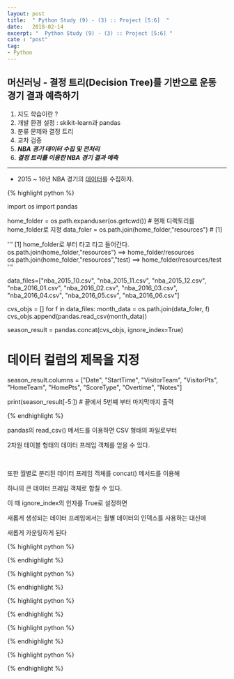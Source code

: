 ```yaml
---
layout: post
title:  " Python Study (9) - (3) :: Project [5:6]  "
date:   2018-02-14
excerpt: "  Python Study (9) - (3) :: Project [5:6] "
cate : "post"
tag:
- Python
---
```


## 머신러닝 - 결정 트리(Decision Tree)를 기반으로 운동 경기 결과 예측하기

1. 지도 학습이란 ?
2. 개발 환경 설정 : skikit-learn과 pandas
3. 분류 문제와 결정 트리
4. 교차 검증
5. **_NBA 경기 데이터 수집 및 전처리_**
6. **_결정 트리를 이용한 NBA 경기 결과 예측_**

---

* 2015 ~ 16년 NBA 경기의 [데이터](https://github.com/goodGid/ML-DecisionTree)를 수집하자. 




{% highlight python %}

import os
import pandas

home_folder = os.path.expanduser(os.getcwd()) # 현재 디렉토리를 home_folder로 지정
data_foler = os.path.join(home_folder,"resources")  # [1]

'''
[1]
home_folder로 부터 타고 타고 들어간다. 
os.path.join(home_folder,"resources")  ==> home_folder/resources
os.path.join(home_folder,"resources","test)  ==> home_folder/resources/test
'''

data_files=["nba_2015_10.csv", "nba_2015_11.csv", "nba_2015_12.csv",
            "nba_2016_01.csv", "nba_2016_02.csv", "nba_2016_03.csv",
            "nba_2016_04.csv", "nba_2016_05.csv", "nba_2016_06.csv"]


cvs_objs = []
for f in data_files:
    month_data = os.path.join(data_foler, f)
    cvs_objs.append(pandas.read_csv(month_data))


season_result = pandas.concat(cvs_objs, ignore_index=True)

# 데이터 컬럼의 제목을 지정
season_result.columns = ["Date", "StartTime", "VisitorTeam", "VisitorPts",
                         "HomeTeam", "HomePts", "ScoreType", "Overtime", "Notes"]

print(season_result[-5:]) # 끝에서 5번쨰 부터 마지막까지 출력 


{% endhighlight %}

pandas의 read_csv() 메서드를 이용하면 CSV 형태의 파일로부터

2차원 테이블 형태의 데이터 프레임 객체를 얻을 수 있다.

<br>

또한 월별로 분리된 데이터 프레임 객체를 concat() 메서드를 이용해

하나의 큰 데이터 프레임 객체로 합칠 수 있다.

이 때 ignore_index의 인자를 True로 설정하면

새롭게 생성되는 데이터 프레임에서는 월별 데이터의 인덱스를 사용하는 대신에

새롭게 카운팅하게 된다






{% highlight python %}


{% endhighlight %}



{% highlight python %}


{% endhighlight %}



{% highlight python %}


{% endhighlight %}



{% highlight python %}


{% endhighlight %}



{% highlight python %}


{% endhighlight %}

